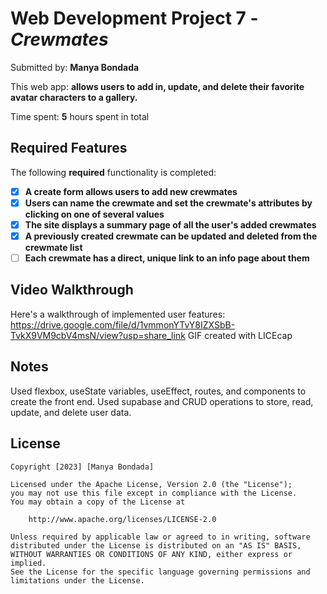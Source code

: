 # Web Development Project 7 - *Crewmates*

Submitted by: **Manya Bondada**

This web app: **allows users to add in, update, and delete their favorite avatar characters to a gallery.**

Time spent: **5** hours spent in total

## Required Features

The following **required** functionality is completed:

- [x] **A create form allows users to add new crewmates**
- [x] **Users can name the crewmate and set the crewmate's attributes by clicking on one of several values**
- [x] **The site displays a summary page of all the user's added crewmates**
- [x] **A previously created crewmate can be updated and deleted from the crewmate list**
- [ ] **Each crewmate has a direct, unique link to an info page about them**

## Video Walkthrough

Here's a walkthrough of implemented user features: https://drive.google.com/file/d/1vmmonYTvY8IZXSbB-TvkX9VM9cbV4msN/view?usp=share_link
GIF created with LICEcap  

## Notes
Used flexbox, useState variables, useEffect, routes, and components to create the front end. Used supabase and CRUD operations to store, read,
update, and delete user data.

## License

    Copyright [2023] [Manya Bondada]

    Licensed under the Apache License, Version 2.0 (the "License");
    you may not use this file except in compliance with the License.
    You may obtain a copy of the License at

        http://www.apache.org/licenses/LICENSE-2.0

    Unless required by applicable law or agreed to in writing, software
    distributed under the License is distributed on an "AS IS" BASIS,
    WITHOUT WARRANTIES OR CONDITIONS OF ANY KIND, either express or implied.
    See the License for the specific language governing permissions and
    limitations under the License.
